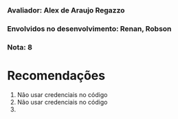 ### Avaliador: Alex de Araujo Regazzo
### Envolvidos no desenvolvimento: Renan, Robson
### Nota: 8

# Recomendações

1. Não usar credenciais no código
2. Não usar credenciais no código
3. 